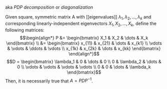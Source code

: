 aka *PDP decomposition* or *diagonalization*

Given square, symmetric matrix A with [[eigenvalues]] $\lambda_1, \lambda_2, \dots, \lambda_k$ and corresponding linearly-independent eigenvectors $X_1, X_2, \dots, X_k$, define the following matrices:
$$\begin{align*} P &= \begin{bmatrix} X_1 & X_2 & \dots & X_k \end{bmatrix} \\ &= \begin{bmatrix} x_{11} & x_{21} & \dots & x_{k1} \\ \vdots & \vdots & \ddots & \vdots \\ x_{1k} & x_{2k} & \dots & x_{kk} \end{bmatrix} \end{align*}$$
$$D = \begin{bmatrix} \lambda_1 & 0 & \dots & 0 \\ 0 & \lambda_2 & \dots & 0 \\ \vdots & \vdots & \vdots & \vdots \\ 0 & 0 & \dots & \lambda_k \end{bmatrix}$$
Then, it is necessarily true that $A = PDP^{-1}$.